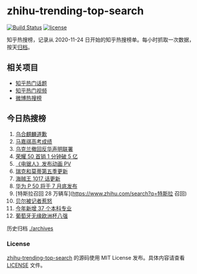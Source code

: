 # zhihu-trending-top-search

[![Build Status](https://github.com/justjavac/zhihu-trending-top-search/workflows/ci/badge.svg?branch=main)](https://github.com/justjavac/zhihu-trending-top-search/actions)
[![license](https://img.shields.io/github/license/justjavac/zhihu-trending-top-search)](https://github.com/justjavac/zhihu-trending-top-search/blob/main/LICENSE)

知乎热搜榜，记录从 2020-11-24 日开始的知乎热搜榜单。每小时抓取一次数据，按天[归档](./archives)。

## 相关项目

- [知乎热门话题](https://github.com/justjavac/zhihu-trending-hot-questions)
- [知乎热门视频](https://github.com/justjavac/zhihu-trending-hot-video)
- [微博热搜榜](https://github.com/justjavac/weibo-trending-hot-search)

## 今日热搜榜

<!-- BEGIN -->
<!-- 最后更新时间 Mon Jun 28 2021 13:05:52 GMT+0800 (China Standard Time) -->

1. [乌合麒麟道歉](https://www.zhihu.com/search?q=乌合麒麟)
2. [马嘉祺高考成绩](https://www.zhihu.com/search?q=马嘉祺高考)
3. [乌克兰撤回反华声明联署](https://www.zhihu.com/search?q=乌克兰)
4. [荣耀 50 首销 1 分钟破 5 亿](https://www.zhihu.com/search?q=荣耀50)
5. [《电锯人》发布动画 PV](https://www.zhihu.com/search?q=电锯人)
6. [瑞克和莫蒂第五季更新](https://www.zhihu.com/search?q=瑞克和莫蒂)
7. [海贼王 1017 话更新](https://www.zhihu.com/search?q=海贼王)
8. [华为 P 50 将于 7 月底发布](https://www.zhihu.com/search?q=华为p50)
9. [特斯拉召回 28 万辆车](https://www.zhihu.com/search?q=特斯拉 召回)
10. [贝尔被记者惹怒](https://www.zhihu.com/search?q=贝尔)
11. [今年新增 37 个本科专业](https://www.zhihu.com/search?q=新专业)
12. [葡萄牙无缘欧洲杯八强](https://www.zhihu.com/search?q=葡萄牙队)

<!-- END -->

历史归档 [./archives](./archives)

### License

[zhihu-trending-top-search](https://github.com/justjavac/zhihu-trending-top-search)
的源码使用 MIT License 发布。具体内容请查看 [LICENSE](./LICENSE) 文件。

